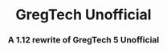 <h1 align="center">GregTech Unofficial</h1>
<h3 align="center">A 1.12 rewrite of GregTech 5 Unofficial</h3>

